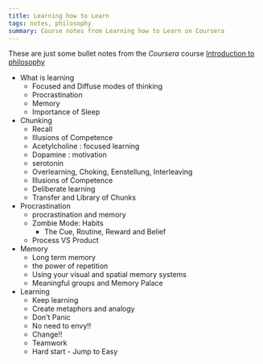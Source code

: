 ```yaml
---
title: Learning how to Learn
tags: notes, philosophy
summary: Course notes from Learning how to Learn on Coursera
---
```


These are just some bullet notes from the *Coursera* course [Introduction to philosophy](https://www.coursera.org/learn/learning-how-to-learn)

- What is learning
    - Focused and Diffuse modes of thinking
    - Procrastination
    - Memory
    - Importance of Sleep
- Chunking
    - Recall
    - Illusions of Competence
    - Acetylcholine : focused learning
    - Dopamine : motivation
    - serotonin
    - Overlearning, Choking, Eenstellung, Interleaving
    - Illusions of Competence
    - Deliberate learning
    - Transfer and Library of Chunks
- Procrastination
    - procrastination and memory
    - Zombie Mode: Habits
        - The Cue, Routine, Reward and Belief
    - Process VS Product
- Memory
    - Long term memory
    - the power of repetition
    - Using your visual and spatial memory systems
    - Meaningful groups and Memory Palace
- Learning
    - Keep learning
    - Create metaphors and analogy
    - Don't Panic
    - No need to envy!!
    - Change!!
    - Teamwork
    - Hard start - Jump to Easy